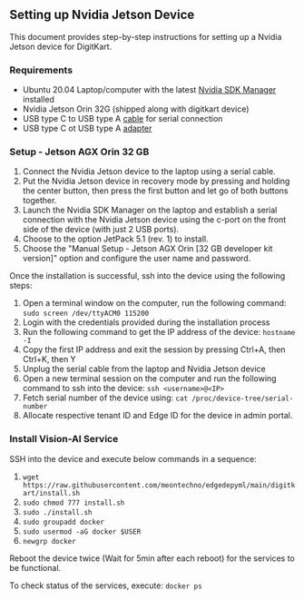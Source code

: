 ## Setting up Nvidia Jetson Device
This document provides step-by-step instructions for setting up a Nvidia Jetson device for DigitKart.

### Requirements
- Ubuntu 20.04 Laptop/computer with the latest [Nvidia SDK Manager](https://developer.nvidia.com/drive/sdk-manager) installed
- Nvidia Jetson Orin 32G (shipped along with digitkart device)
- USB type C to USB type A [cable](https://www.amazon.com/AmazonBasics-Type-C-USB-Male-Cable/dp/B01GGKYLW0/ref=asc_df_B01GGKYLW0/?tag=hyprod-20&linkCode=df0&hvadid=167151358503&hvpos=&hvnetw=g&hvrand=10287814468522926347&hvpone=&hvptwo=&hvqmt=&hvdev=c&hvdvcmdl=&hvlocint=&hvlocphy=9026839&hvtargid=pla-300436575537&th=1) for serial connection
- USB type C ot USB type A [adapter](https://www.amazon.com/Thunderbolt-Compatible-Chromebook-Pixelbook-Microsoft/dp/B07KR45LJW/ref=asc_df_B07KR45LJW/?tag=hyprod-20&linkCode=df0&hvadid=312780390407&hvpos=&hvnetw=g&hvrand=2152410768133120389&hvpone=&hvptwo=&hvqmt=&hvdev=c&hvdvcmdl=&hvlocint=&hvlocphy=9026839&hvtargid=pla-636721944170&th=1)

### Setup - Jetson AGX Orin 32 GB
1. Connect the Nvidia Jetson device to the laptop using a serial cable.
2. Put the Nvidia Jetson device in recovery mode by pressing and holding the center button, then press the first button and let go of both buttons together.
3. Launch the Nvidia SDK Manager on the laptop and establish a serial connection with the Nvidia Jetson device using the c-port on the front side of the device (with just 2 USB ports).
4. Choose to the option JetPack 5.1 (rev. 1) to install.
5. Choose the "Manual Setup - Jetson AGX Orin [32 GB developer kit version]" option and configure the user name and password.

Once the installation is successful, ssh into the device using the following steps:
1. Open a terminal window on the computer, run the following command: `sudo screen /dev/ttyACM0 115200`
2. Login with the credentials provided during the installation process
3. Run the following command to get the IP address of the device: `hostname -I`
4. Copy the first IP address and exit the session by pressing Ctrl+A, then Ctrl+K, then Y
5. Unplug the serial cable from the laptop and Nvidia Jetson device
6. Open a new terminal session on the computer and run the following command to ssh into the device: `ssh <username>@<IP>`
7. Fetch serial number of the device using: `cat /proc/device-tree/serial-number`
8. Allocate respective tenant ID and Edge ID for the device in admin portal.

### Install Vision-AI Service
SSH into the device and execute below commands in a sequence:
1. `wget https://raw.githubusercontent.com/meontechno/edgedepyml/main/digitkart/install.sh`
2. `sudo chmod 777 install.sh`
3. `sudo ./install.sh`
4. `sudo groupadd docker`
5. `sudo usermod -aG docker $USER`
6. `newgrp docker`

Reboot the device twice (Wait for 5min after each reboot) for the services to be functional. 

To check status of the services, execute: `docker ps`
